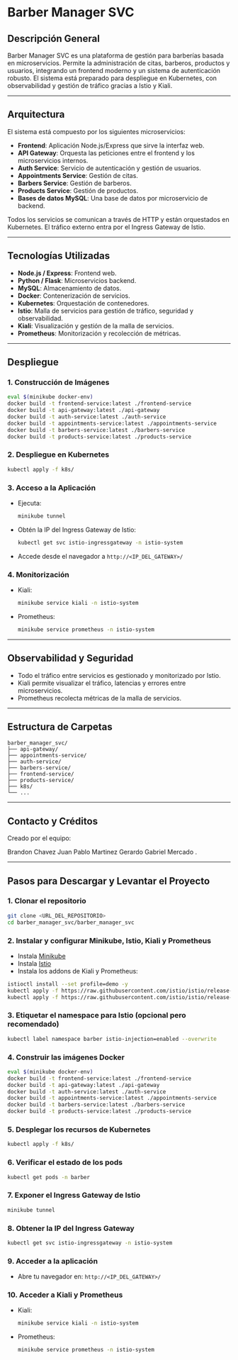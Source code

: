 # Barber Manager SVC

## Descripción General

Barber Manager SVC es una plataforma de gestión para barberías basada en microservicios. Permite la administración de citas, barberos, productos y usuarios, integrando un frontend moderno y un sistema de autenticación robusto. El sistema está preparado para despliegue en Kubernetes, con observabilidad y gestión de tráfico gracias a Istio y Kiali.

---

## Arquitectura

El sistema está compuesto por los siguientes microservicios:

- **Frontend**: Aplicación Node.js/Express que sirve la interfaz web.
- **API Gateway**: Orquesta las peticiones entre el frontend y los microservicios internos.
- **Auth Service**: Servicio de autenticación y gestión de usuarios.
- **Appointments Service**: Gestión de citas.
- **Barbers Service**: Gestión de barberos.
- **Products Service**: Gestión de productos.
- **Bases de datos MySQL**: Una base de datos por microservicio de backend.

Todos los servicios se comunican a través de HTTP y están orquestados en Kubernetes. El tráfico externo entra por el Ingress Gateway de Istio.

---

## Tecnologías Utilizadas

- **Node.js / Express**: Frontend web.
- **Python / Flask**: Microservicios backend.
- **MySQL**: Almacenamiento de datos.
- **Docker**: Contenerización de servicios.
- **Kubernetes**: Orquestación de contenedores.
- **Istio**: Malla de servicios para gestión de tráfico, seguridad y observabilidad.
- **Kiali**: Visualización y gestión de la malla de servicios.
- **Prometheus**: Monitorización y recolección de métricas.

---

## Despliegue

### 1. Construcción de Imágenes

```bash
eval $(minikube docker-env)
docker build -t frontend-service:latest ./frontend-service
docker build -t api-gateway:latest ./api-gateway
docker build -t auth-service:latest ./auth-service
docker build -t appointments-service:latest ./appointments-service
docker build -t barbers-service:latest ./barbers-service
docker build -t products-service:latest ./products-service
```

### 2. Despliegue en Kubernetes

```bash
kubectl apply -f k8s/
```

### 3. Acceso a la Aplicación

- Ejecuta:
  ```bash
  minikube tunnel
  ```
- Obtén la IP del Ingress Gateway de Istio:
  ```bash
  kubectl get svc istio-ingressgateway -n istio-system
  ```
- Accede desde el navegador a `http://<IP_DEL_GATEWAY>/`

### 4. Monitorización

- Kiali:
  ```bash
  minikube service kiali -n istio-system
  ```
- Prometheus:
  ```bash
  minikube service prometheus -n istio-system
  ```

---

## Observabilidad y Seguridad

- Todo el tráfico entre servicios es gestionado y monitorizado por Istio.
- Kiali permite visualizar el tráfico, latencias y errores entre microservicios.
- Prometheus recolecta métricas de la malla de servicios.

---

## Estructura de Carpetas

```
barber_manager_svc/
├── api-gateway/
├── appointments-service/
├── auth-service/
├── barbers-service/
├── frontend-service/
├── products-service/
├── k8s/
└── ...
```

---

## Contacto y Créditos

Creado por el equipo:

Brandon Chavez
Juan Pablo Martinez 
Gerardo Gabriel Mercado .

---

## Pasos para Descargar y Levantar el Proyecto

### 1. Clonar el repositorio

```bash
git clone <URL_DEL_REPOSITORIO>
cd barber_manager_svc/barber_manager_svc
```

### 2. Instalar y configurar Minikube, Istio, Kiali y Prometheus

- Instala [Minikube](https://minikube.sigs.k8s.io/docs/start/)
- Instala [Istio](https://istio.io/latest/docs/setup/getting-started/)
- Instala los addons de Kiali y Prometheus:

```bash
istioctl install --set profile=demo -y
kubectl apply -f https://raw.githubusercontent.com/istio/istio/release-1.20/samples/addons/kiali.yaml
kubectl apply -f https://raw.githubusercontent.com/istio/istio/release-1.20/samples/addons/prometheus.yaml
```

### 3. Etiquetar el namespace para Istio (opcional pero recomendado)

```bash
kubectl label namespace barber istio-injection=enabled --overwrite
```

### 4. Construir las imágenes Docker

```bash
eval $(minikube docker-env)
docker build -t frontend-service:latest ./frontend-service
docker build -t api-gateway:latest ./api-gateway
docker build -t auth-service:latest ./auth-service
docker build -t appointments-service:latest ./appointments-service
docker build -t barbers-service:latest ./barbers-service
docker build -t products-service:latest ./products-service
```

### 5. Desplegar los recursos de Kubernetes

```bash
kubectl apply -f k8s/
```

### 6. Verificar el estado de los pods

```bash
kubectl get pods -n barber
```

### 7. Exponer el Ingress Gateway de Istio

```bash
minikube tunnel
```

### 8. Obtener la IP del Ingress Gateway

```bash
kubectl get svc istio-ingressgateway -n istio-system
```

### 9. Acceder a la aplicación

- Abre tu navegador en: `http://<IP_DEL_GATEWAY>/`

### 10. Acceder a Kiali y Prometheus

- Kiali:
  ```bash
  minikube service kiali -n istio-system
  ```
- Prometheus:
  ```bash
  minikube service prometheus -n istio-system
  ``` 
